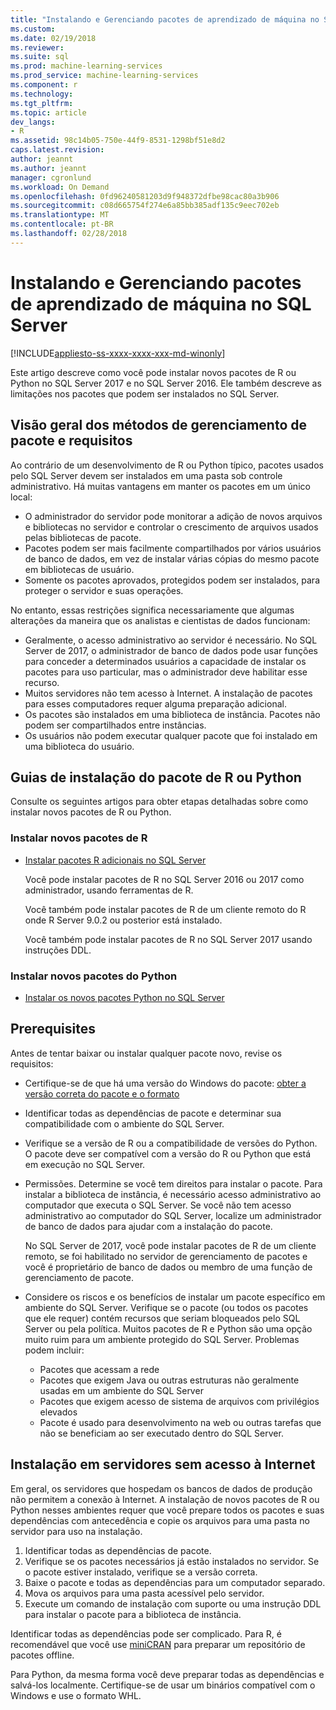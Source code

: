 ```yaml
---
title: "Instalando e Gerenciando pacotes de aprendizado de máquina no SQL Server | Microsoft Docs"
ms.custom: 
ms.date: 02/19/2018
ms.reviewer: 
ms.suite: sql
ms.prod: machine-learning-services
ms.prod_service: machine-learning-services
ms.component: r
ms.technology: 
ms.tgt_pltfrm: 
ms.topic: article
dev_langs:
- R
ms.assetid: 98c14b05-750e-44f9-8531-1298bf51e8d2
caps.latest.revision: 
author: jeannt
ms.author: jeannt
manager: cgronlund
ms.workload: On Demand
ms.openlocfilehash: 0fd96240581203d9f948372dfbe98cac80a3b906
ms.sourcegitcommit: c08d665754f274e6a85bb385adf135c9eec702eb
ms.translationtype: MT
ms.contentlocale: pt-BR
ms.lasthandoff: 02/28/2018
---
```

# <a name="installing-and-managing-machine-learning-packages-in-sql-server"></a>Instalando e Gerenciando pacotes de aprendizado de máquina no SQL Server
[!INCLUDE[appliesto-ss-xxxx-xxxx-xxx-md-winonly](../../includes/appliesto-ss-xxxx-xxxx-xxx-md-winonly.md)]

Este artigo descreve como você pode instalar novos pacotes de R ou Python no SQL Server 2017 e no SQL Server 2016. Ele também descreve as limitações nos pacotes que podem ser instalados no SQL Server.

## <a name="overview-of-package-management-methods-and-requirements"></a>Visão geral dos métodos de gerenciamento de pacote e requisitos

Ao contrário de um desenvolvimento de R ou Python típico, pacotes usados pelo SQL Server devem ser instalados em uma pasta sob controle administrativo. Há muitas vantagens em manter os pacotes em um único local:

+ O administrador do servidor pode monitorar a adição de novos arquivos e bibliotecas no servidor e controlar o crescimento de arquivos usados pelas bibliotecas de pacote. 
+ Pacotes podem ser mais facilmente compartilhados por vários usuários de banco de dados, em vez de instalar várias cópias do mesmo pacote em bibliotecas de usuário.
+ Somente os pacotes aprovados, protegidos podem ser instalados, para proteger o servidor e suas operações.

No entanto, essas restrições significa necessariamente que algumas alterações da maneira que os analistas e cientistas de dados funcionam:

+ Geralmente, o acesso administrativo ao servidor é necessário. No SQL Server de 2017, o administrador de banco de dados pode usar funções para conceder a determinados usuários a capacidade de instalar os pacotes para uso particular, mas o administrador deve habilitar esse recurso.
+ Muitos servidores não tem acesso à Internet. A instalação de pacotes para esses computadores requer alguma preparação adicional.
+ Os pacotes são instalados em uma biblioteca de instância. Pacotes não podem ser compartilhados entre instâncias.
+ Os usuários não podem executar qualquer pacote que foi instalado em uma biblioteca do usuário.

## <a name="package-installation-guides-for-r-or-python"></a>Guias de instalação do pacote de R ou Python

Consulte os seguintes artigos para obter etapas detalhadas sobre como instalar novos pacotes de R ou Python. 

### <a name="install-new-r-packages"></a>Instalar novos pacotes de R

+ [Instalar pacotes R adicionais no SQL Server](install-additional-r-packages-on-sql-server.md)

    Você pode instalar pacotes de R no SQL Server 2016 ou 2017 como administrador, usando ferramentas de R.

    Você também pode instalar pacotes de R de um cliente remoto do R onde R Server 9.0.2 ou posterior está instalado.

    Você também pode instalar pacotes de R no SQL Server 2017 usando instruções DDL.

### <a name="install-new-python-packages"></a>Instalar novos pacotes do Python

+ [Instalar os novos pacotes Python no SQL Server](../python/install-additional-python-packages-on-sql-server.md)

## <a name="prerequisites"></a>Prerequisites

Antes de tentar baixar ou instalar qualquer pacote novo, revise os requisitos:

+ Certifique-se de que há uma versão do Windows do pacote: [obter a versão correta do pacote e o formato](#packageVersion)

+ Identificar todas as dependências de pacote e determinar sua compatibilidade com o ambiente do SQL Server.

+ Verifique se a versão de R ou a compatibilidade de versões do Python. O pacote deve ser compatível com a versão do R ou Python que está em execução no SQL Server.

+ Permissões. Determine se você tem direitos para instalar o pacote. Para instalar a biblioteca de instância, é necessário acesso administrativo ao computador que executa o SQL Server. Se você não tem acesso administrativo ao computador do SQL Server, localize um administrador de banco de dados para ajudar com a instalação do pacote.

    No SQL Server de 2017, você pode instalar pacotes de R de um cliente remoto, se foi habilitado no servidor de gerenciamento de pacotes e você é proprietário de banco de dados ou membro de uma função de gerenciamento de pacote.

+ Considere os riscos e os benefícios de instalar um pacote específico em ambiente do SQL Server. Verifique se o pacote (ou todos os pacotes que ele requer) contém recursos que seriam bloqueados pelo SQL Server ou pela política. Muitos pacotes de R e Python são uma opção muito ruim para um ambiente protegido do SQL Server. Problemas podem incluir:

    - Pacotes que acessam a rede
    - Pacotes que exigem Java ou outras estruturas não geralmente usadas em um ambiente do SQL Server
    - Pacotes que exigem acesso de sistema de arquivos com privilégios elevados
    - Pacote é usado para desenvolvimento na web ou outras tarefas que não se beneficiam ao ser executado dentro do SQL Server.

## <a name="installation-on-servers-with-no-internet-access"></a>Instalação em servidores sem acesso à Internet

Em geral, os servidores que hospedam os bancos de dados de produção não permitem a conexão à Internet. A instalação de novos pacotes de R ou Python nesses ambientes requer que você prepare todos os pacotes e suas dependências com antecedência e copie os arquivos para uma pasta no servidor para uso na instalação.

1. Identificar todas as dependências de pacote. 
2. Verifique se os pacotes necessários já estão instalados no servidor. Se o pacote estiver instalado, verifique se a versão correta.
3. Baixe o pacote e todas as dependências para um computador separado.
4. Mova os arquivos para uma pasta acessível pelo servidor.
5. Execute um comando de instalação com suporte ou uma instrução DDL para instalar o pacote para a biblioteca de instância.

Identificar todas as dependências pode ser complicado. Para R, é recomendável que você use [miniCRAN](create-a-local-package-repository-using-minicran.md) para preparar um repositório de pacotes offline.

Para Python, da mesma forma você deve preparar todas as dependências e salvá-los localmente. Certifique-se de usar um binários compatível com o Windows e use o formato WHL.
